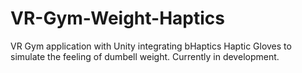 # VR-Gym-Weight-Haptics
VR Gym application with Unity integrating bHaptics Haptic Gloves to simulate the feeling of dumbell weight. Currently in development.
